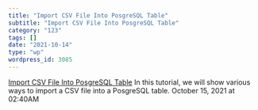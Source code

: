 ```yaml
---
title: "Import CSV File Into PosgreSQL Table"
subtitle: "Import CSV File Into PosgreSQL Table"
category: "123"
tags: []
date: "2021-10-14"
type: "wp"
wordpress_id: 3085
---
```

[ Import CSV File Into PosgreSQL Table](https://www.postgresqltutorial.com/import-csv-file-into-posgresql-table/)
 In this tutorial, we will show various ways to import a CSV file into a PosgreSQL table.
October 15, 2021 at 02:40AM